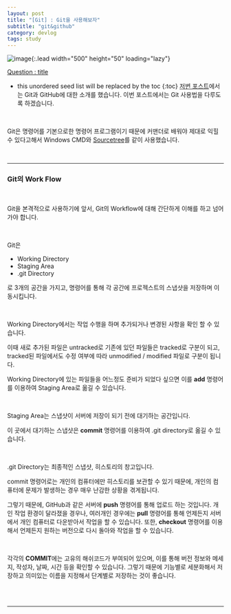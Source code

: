 ```yaml
---
layout: post
title: "[Git] : Git을 사용해보자"
subtitle: "git&github"
category: devlog
tags: study
---
```


![image](https://media.vlpt.us/images/huurray/post/3b8f11bd-4b40-4ee8-af50-ca10bf899750/git.png){:.lead width="500" height="50" loading="lazy"}

[Question : title](https://www.acmicpc.net/problem/8958)

<!--more-->

* this unordered seed list will be replaced by the toc
{:toc}
[저번 포스트](https://jihojhi.github.io/devlog/2021-03-20-Git/)에서는 Git과 GitHub에 대한 소개를 했습니다. 이번 포스트에서는 Git 사용법을 다루도록 하겠습니다.

<br>

Git은 명령어를 기본으로한 명령어 프로그램이기 때문에 커맨더로 배워야 제대로 익힐 수 있다고해서 Windows CMD와 [Sourcetree](https://www.sourcetreeapp.com/)를 같이 사용했습니다. 

<br>

---

### Git의 Work Flow

<br>

Git을 본격적으로 사용하기에 앞서, Git의 Workflow에 대해 간단하게 이해를 하고 넘어가야 합니다. 

<br>

Git은

* Working Directory
* Staging Area
* .git Directory

로 3개의 공간을 가지고, 명령어를 통해 각 공간에 프로젝스트의 스냅샷을 저장하며 이동시킵니다. 

<br>

Working Directory에서는 작업 수행을 하며 추가되거나 변경된 사항을 확인 할 수 있습니다. 

이때 새로 추가된 파일은 untracked로 기존에 있던 파일들은 tracked로 구분이 되고, tracked된 파일에서도 수정 여부에 따라 unmodified / modified 파일로 구분이 됩니다. 

Working Directory에 있는 파일들을 어느정도 준비가 되었다 싶으면 이를 **add** 명령어를 이용하여 Staging Area로 옮길 수 있습니다.

<br>

Staging Area는 스냅샷이 서버에 저장이 되기 전에 대기하는 공간입니다. 

이 곳에서 대기하는 스냅샷은 **commit** 명령어를 이용하여 .git directory로 옮길 수 있습니다.

<br>

.git Directory는 최종적인 스냅샷, 히스토리의 창고입니다. 

commit 명령어로는 개인의 컴퓨터에만 히스토리를 보관할 수 있기 때문에, 개인의 컴퓨터에 문제가 발생하는 경우 매우 난감한 상황을 겪게됩니다. 

그렇기 때문에, GitHub과 같은 서버에 **push** 명령어를 통해 업로드 하는 것입니다. 개인 작업 환경이 달라졌을 경우나, 여러개인 경우에는 **pull** 명령어를 통해 언제든지 서버에서 개인 컴퓨터로 다운받아서 작업을 할 수 있습니다. 또한, **checkout** 명령어를 이용해서 언제든지 원하는 버전으로 다시 돌아와 작업을 할 수 있습니다.

<br>

각각의 **COMMIT**에는 고유의 해쉬코드가 부여되어 있으며, 이를 통해 버전 정보와 메세지, 작성자, 날짜, 시간 등을 확인할 수 있습니다. 그렇기 때문에 기능별로 세분화해서 저장하고 의미있는 이름을 지정해서 단계별로 저장하는 것이 좋습니다. 

<br>

<br>

---



